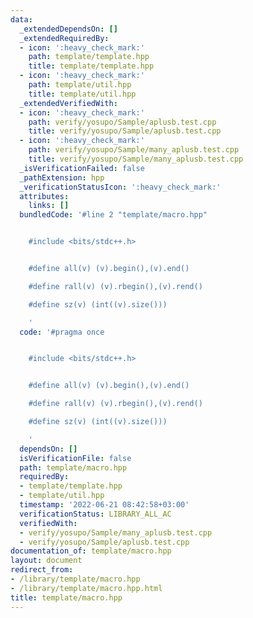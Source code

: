 ```yaml
---
data:
  _extendedDependsOn: []
  _extendedRequiredBy:
  - icon: ':heavy_check_mark:'
    path: template/template.hpp
    title: template/template.hpp
  - icon: ':heavy_check_mark:'
    path: template/util.hpp
    title: template/util.hpp
  _extendedVerifiedWith:
  - icon: ':heavy_check_mark:'
    path: verify/yosupo/Sample/aplusb.test.cpp
    title: verify/yosupo/Sample/aplusb.test.cpp
  - icon: ':heavy_check_mark:'
    path: verify/yosupo/Sample/many_aplusb.test.cpp
    title: verify/yosupo/Sample/many_aplusb.test.cpp
  _isVerificationFailed: false
  _pathExtension: hpp
  _verificationStatusIcon: ':heavy_check_mark:'
  attributes:
    links: []
  bundledCode: '#line 2 "template/macro.hpp"


    #include <bits/stdc++.h>


    #define all(v) (v).begin(),(v).end()

    #define rall(v) (v).rbegin(),(v).rend()

    #define sz(v) (int((v).size()))

    '
  code: '#pragma once


    #include <bits/stdc++.h>


    #define all(v) (v).begin(),(v).end()

    #define rall(v) (v).rbegin(),(v).rend()

    #define sz(v) (int((v).size()))

    '
  dependsOn: []
  isVerificationFile: false
  path: template/macro.hpp
  requiredBy:
  - template/template.hpp
  - template/util.hpp
  timestamp: '2022-06-21 08:42:58+03:00'
  verificationStatus: LIBRARY_ALL_AC
  verifiedWith:
  - verify/yosupo/Sample/many_aplusb.test.cpp
  - verify/yosupo/Sample/aplusb.test.cpp
documentation_of: template/macro.hpp
layout: document
redirect_from:
- /library/template/macro.hpp
- /library/template/macro.hpp.html
title: template/macro.hpp
---
```

